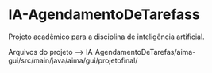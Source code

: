 # IA-AgendamentoDeTarefass

Projeto acadêmico para a disciplina de inteligência artificial.

Arquivos do projeto --> IA-AgendamentoDeTarefas/aima-gui/src/main/java/aima/gui/projetofinal/

